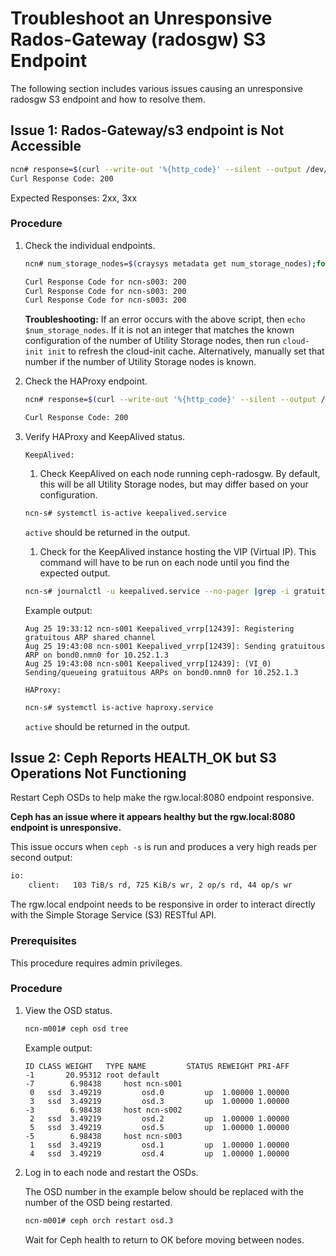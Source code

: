 # Troubleshoot an Unresponsive Rados-Gateway (radosgw) S3 Endpoint

The following section includes various issues causing an unresponsive radosgw S3 endpoint and how to resolve them.

## Issue 1: Rados-Gateway/s3 endpoint is Not Accessible

```bash
ncn# response=$(curl --write-out '%{http_code}' --silent --output /dev/null http://rgw-vip)|echo "Curl Response Code: $response"
Curl Response Code: 200
```

Expected Responses: 2xx, 3xx

### Procedure

1. Check the individual endpoints.

   ```bash
   ncn# num_storage_nodes=$(craysys metadata get num_storage_nodes);for node_num in $(seq 1 "$num_storage_nodes"); do nodename=$(printf "ncn-s%03d" "$node_num");  response=$(curl --write-out '%{http_code}' --silent --output /dev/null http://$nodename:8080); echo "Curl Response Code for ncn-s00$endpoint: $response"; done

   Curl Response Code for ncn-s003: 200
   Curl Response Code for ncn-s003: 200
   Curl Response Code for ncn-s003: 200
   ```

   **Troubleshooting:** If an error occurs with the above script, then `echo $num_storage_nodes`. If it is not an integer that matches the known configuration of the number of Utility Storage nodes, then run `cloud-init init` to refresh the cloud-init cache. Alternatively, manually set that number if the number of Utility Storage nodes is known.

2. Check the HAProxy endpoint.

   ```bash
   ncn# response=$(curl --write-out '%{http_code}' --silent --output /dev/null http://rgw-vip)|echo "Curl Response Code: $response"

   Curl Response Code: 200
   ```

3. Verify HAProxy and KeepAlived status.

   `KeepAlived:`

   1. Check KeepAlived on each node running ceph-radosgw. By default, this will be all Utility Storage nodes, but may differ based on your configuration.

   ```bash
   ncn-s# systemctl is-active keepalived.service
   ```

   `active` should be returned in the output.

   1. Check for the KeepAlived instance hosting the VIP (Virtual IP). This command will have to be run on each node until you find the expected output.

    ```bash
    ncn-s# journalctl -u keepalived.service --no-pager |grep -i gratuitous
    ```

    Example output:

    ```
    Aug 25 19:33:12 ncn-s001 Keepalived_vrrp[12439]: Registering gratuitous ARP shared channel
    Aug 25 19:43:08 ncn-s001 Keepalived_vrrp[12439]: Sending gratuitous ARP on bond0.nmn0 for 10.252.1.3
    Aug 25 19:43:08 ncn-s001 Keepalived_vrrp[12439]: (VI_0) Sending/queueing gratuitous ARPs on bond0.nmn0 for 10.252.1.3
    ```

   `HAProxy:`

   ```bash
   ncn-s# systemctl is-active haproxy.service
   ```

   `active` should be returned in the output.

## Issue 2: Ceph Reports HEALTH_OK but S3 Operations Not Functioning

Restart Ceph OSDs to help make the rgw.local:8080 endpoint responsive.

**Ceph has an issue where it appears healthy but the rgw.local:8080 endpoint is unresponsive.**

This issue occurs when `ceph -s` is run and produces a very high reads per second output:

```bash
io:
    client:   103 TiB/s rd, 725 KiB/s wr, 2 op/s rd, 44 op/s wr
```

The rgw.local endpoint needs to be responsive in order to interact directly with the Simple Storage Service \(S3\) RESTful API.

### Prerequisites

This procedure requires admin privileges.

### Procedure

1. View the OSD status.

    ```bash
    ncn-m001# ceph osd tree
    ```

    Example output:

    ```
    ID CLASS WEIGHT   TYPE NAME         STATUS REWEIGHT PRI-AFF
    -1       20.95312 root default
    -7        6.98438     host ncn-s001
     0   ssd  3.49219         osd.0         up  1.00000 1.00000
     3   ssd  3.49219         osd.3         up  1.00000 1.00000
    -3        6.98438     host ncn-s002
     2   ssd  3.49219         osd.2         up  1.00000 1.00000
     5   ssd  3.49219         osd.5         up  1.00000 1.00000
    -5        6.98438     host ncn-s003
     1   ssd  3.49219         osd.1         up  1.00000 1.00000
     4   ssd  3.49219         osd.4         up  1.00000 1.00000

    ```

1. Log in to each node and restart the OSDs.

    The OSD number in the example below should be replaced with the number of the OSD being restarted.

    ```bash
    ncn-m001# ceph orch restart osd.3
    ```

    Wait for Ceph health to return to OK before moving between nodes.

